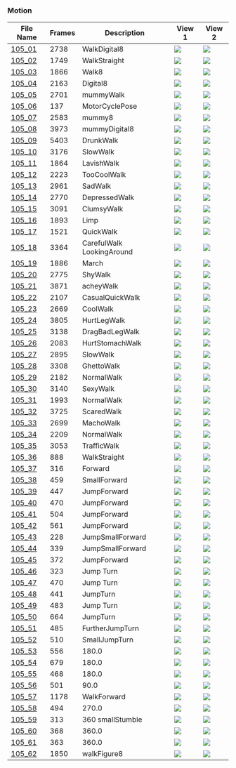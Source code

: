 ### Motion
|File Name|Frames|Description|View 1|View 2|
|-|-|-|-|-|
|[105_01](https://github.com/Shriinivas/cmubvh/raw/main/Sequence-102-111/105/Data/105_01.zip)|2738|WalkDigital8|<img src="https://github.com/Shriinivas/cmubvhgifs/blob/main/Sequence-102-111/105/105_01_0.gif"/>|<img src="https://github.com/Shriinivas/cmubvhgifs/blob/main/Sequence-102-111/105/105_01_1.gif"/>|
|[105_02](https://github.com/Shriinivas/cmubvh/raw/main/Sequence-102-111/105/Data/105_02.zip)|1749|WalkStraight|<img src="https://github.com/Shriinivas/cmubvhgifs/blob/main/Sequence-102-111/105/105_02_0.gif"/>|<img src="https://github.com/Shriinivas/cmubvhgifs/blob/main/Sequence-102-111/105/105_02_1.gif"/>|
|[105_03](https://github.com/Shriinivas/cmubvh/raw/main/Sequence-102-111/105/Data/105_03.zip)|1866|Walk8|<img src="https://github.com/Shriinivas/cmubvhgifs/blob/main/Sequence-102-111/105/105_03_0.gif"/>|<img src="https://github.com/Shriinivas/cmubvhgifs/blob/main/Sequence-102-111/105/105_03_1.gif"/>|
|[105_04](https://github.com/Shriinivas/cmubvh/raw/main/Sequence-102-111/105/Data/105_04.zip)|2163|Digital8|<img src="https://github.com/Shriinivas/cmubvhgifs/blob/main/Sequence-102-111/105/105_04_0.gif"/>|<img src="https://github.com/Shriinivas/cmubvhgifs/blob/main/Sequence-102-111/105/105_04_1.gif"/>|
|[105_05](https://github.com/Shriinivas/cmubvh/raw/main/Sequence-102-111/105/Data/105_05.zip)|2701|mummyWalk|<img src="https://github.com/Shriinivas/cmubvhgifs/blob/main/Sequence-102-111/105/105_05_0.gif"/>|<img src="https://github.com/Shriinivas/cmubvhgifs/blob/main/Sequence-102-111/105/105_05_1.gif"/>|
|[105_06](https://github.com/Shriinivas/cmubvh/raw/main/Sequence-102-111/105/Data/105_06.zip)|137|MotorCyclePose|<img src="https://github.com/Shriinivas/cmubvhgifs/blob/main/Sequence-102-111/105/105_06_0.gif"/>|<img src="https://github.com/Shriinivas/cmubvhgifs/blob/main/Sequence-102-111/105/105_06_1.gif"/>|
|[105_07](https://github.com/Shriinivas/cmubvh/raw/main/Sequence-102-111/105/Data/105_07.zip)|2583|mummy8|<img src="https://github.com/Shriinivas/cmubvhgifs/blob/main/Sequence-102-111/105/105_07_0.gif"/>|<img src="https://github.com/Shriinivas/cmubvhgifs/blob/main/Sequence-102-111/105/105_07_1.gif"/>|
|[105_08](https://github.com/Shriinivas/cmubvh/raw/main/Sequence-102-111/105/Data/105_08.zip)|3973|mummyDigital8|<img src="https://github.com/Shriinivas/cmubvhgifs/blob/main/Sequence-102-111/105/105_08_0.gif"/>|<img src="https://github.com/Shriinivas/cmubvhgifs/blob/main/Sequence-102-111/105/105_08_1.gif"/>|
|[105_09](https://github.com/Shriinivas/cmubvh/raw/main/Sequence-102-111/105/Data/105_09.zip)|5403|DrunkWalk|<img src="https://github.com/Shriinivas/cmubvhgifs/blob/main/Sequence-102-111/105/105_09_0.gif"/>|<img src="https://github.com/Shriinivas/cmubvhgifs/blob/main/Sequence-102-111/105/105_09_1.gif"/>|
|[105_10](https://github.com/Shriinivas/cmubvh/raw/main/Sequence-102-111/105/Data/105_10.zip)|3176|SlowWalk|<img src="https://github.com/Shriinivas/cmubvhgifs/blob/main/Sequence-102-111/105/105_10_0.gif"/>|<img src="https://github.com/Shriinivas/cmubvhgifs/blob/main/Sequence-102-111/105/105_10_1.gif"/>|
|[105_11](https://github.com/Shriinivas/cmubvh/raw/main/Sequence-102-111/105/Data/105_11.zip)|1864|LavishWalk|<img src="https://github.com/Shriinivas/cmubvhgifs/blob/main/Sequence-102-111/105/105_11_0.gif"/>|<img src="https://github.com/Shriinivas/cmubvhgifs/blob/main/Sequence-102-111/105/105_11_1.gif"/>|
|[105_12](https://github.com/Shriinivas/cmubvh/raw/main/Sequence-102-111/105/Data/105_12.zip)|2223|TooCoolWalk|<img src="https://github.com/Shriinivas/cmubvhgifs/blob/main/Sequence-102-111/105/105_12_0.gif"/>|<img src="https://github.com/Shriinivas/cmubvhgifs/blob/main/Sequence-102-111/105/105_12_1.gif"/>|
|[105_13](https://github.com/Shriinivas/cmubvh/raw/main/Sequence-102-111/105/Data/105_13.zip)|2961|SadWalk|<img src="https://github.com/Shriinivas/cmubvhgifs/blob/main/Sequence-102-111/105/105_13_0.gif"/>|<img src="https://github.com/Shriinivas/cmubvhgifs/blob/main/Sequence-102-111/105/105_13_1.gif"/>|
|[105_14](https://github.com/Shriinivas/cmubvh/raw/main/Sequence-102-111/105/Data/105_14.zip)|2770|DepressedWalk|<img src="https://github.com/Shriinivas/cmubvhgifs/blob/main/Sequence-102-111/105/105_14_0.gif"/>|<img src="https://github.com/Shriinivas/cmubvhgifs/blob/main/Sequence-102-111/105/105_14_1.gif"/>|
|[105_15](https://github.com/Shriinivas/cmubvh/raw/main/Sequence-102-111/105/Data/105_15.zip)|3091|ClumsyWalk|<img src="https://github.com/Shriinivas/cmubvhgifs/blob/main/Sequence-102-111/105/105_15_0.gif"/>|<img src="https://github.com/Shriinivas/cmubvhgifs/blob/main/Sequence-102-111/105/105_15_1.gif"/>|
|[105_16](https://github.com/Shriinivas/cmubvh/raw/main/Sequence-102-111/105/Data/105_16.zip)|1893|Limp|<img src="https://github.com/Shriinivas/cmubvhgifs/blob/main/Sequence-102-111/105/105_16_0.gif"/>|<img src="https://github.com/Shriinivas/cmubvhgifs/blob/main/Sequence-102-111/105/105_16_1.gif"/>|
|[105_17](https://github.com/Shriinivas/cmubvh/raw/main/Sequence-102-111/105/Data/105_17.zip)|1521|QuickWalk|<img src="https://github.com/Shriinivas/cmubvhgifs/blob/main/Sequence-102-111/105/105_17_0.gif"/>|<img src="https://github.com/Shriinivas/cmubvhgifs/blob/main/Sequence-102-111/105/105_17_1.gif"/>|
|[105_18](https://github.com/Shriinivas/cmubvh/raw/main/Sequence-102-111/105/Data/105_18.zip)|3364|CarefulWalk LookingAround|<img src="https://github.com/Shriinivas/cmubvhgifs/blob/main/Sequence-102-111/105/105_18_0.gif"/>|<img src="https://github.com/Shriinivas/cmubvhgifs/blob/main/Sequence-102-111/105/105_18_1.gif"/>|
|[105_19](https://github.com/Shriinivas/cmubvh/raw/main/Sequence-102-111/105/Data/105_19.zip)|1886|March|<img src="https://github.com/Shriinivas/cmubvhgifs/blob/main/Sequence-102-111/105/105_19_0.gif"/>|<img src="https://github.com/Shriinivas/cmubvhgifs/blob/main/Sequence-102-111/105/105_19_1.gif"/>|
|[105_20](https://github.com/Shriinivas/cmubvh/raw/main/Sequence-102-111/105/Data/105_20.zip)|2775|ShyWalk|<img src="https://github.com/Shriinivas/cmubvhgifs/blob/main/Sequence-102-111/105/105_20_0.gif"/>|<img src="https://github.com/Shriinivas/cmubvhgifs/blob/main/Sequence-102-111/105/105_20_1.gif"/>|
|[105_21](https://github.com/Shriinivas/cmubvh/raw/main/Sequence-102-111/105/Data/105_21.zip)|3871|acheyWalk|<img src="https://github.com/Shriinivas/cmubvhgifs/blob/main/Sequence-102-111/105/105_21_0.gif"/>|<img src="https://github.com/Shriinivas/cmubvhgifs/blob/main/Sequence-102-111/105/105_21_1.gif"/>|
|[105_22](https://github.com/Shriinivas/cmubvh/raw/main/Sequence-102-111/105/Data/105_22.zip)|2107|CasualQuickWalk|<img src="https://github.com/Shriinivas/cmubvhgifs/blob/main/Sequence-102-111/105/105_22_0.gif"/>|<img src="https://github.com/Shriinivas/cmubvhgifs/blob/main/Sequence-102-111/105/105_22_1.gif"/>|
|[105_23](https://github.com/Shriinivas/cmubvh/raw/main/Sequence-102-111/105/Data/105_23.zip)|2669|CoolWalk|<img src="https://github.com/Shriinivas/cmubvhgifs/blob/main/Sequence-102-111/105/105_23_0.gif"/>|<img src="https://github.com/Shriinivas/cmubvhgifs/blob/main/Sequence-102-111/105/105_23_1.gif"/>|
|[105_24](https://github.com/Shriinivas/cmubvh/raw/main/Sequence-102-111/105/Data/105_24.zip)|3805|HurtLegWalk|<img src="https://github.com/Shriinivas/cmubvhgifs/blob/main/Sequence-102-111/105/105_24_0.gif"/>|<img src="https://github.com/Shriinivas/cmubvhgifs/blob/main/Sequence-102-111/105/105_24_1.gif"/>|
|[105_25](https://github.com/Shriinivas/cmubvh/raw/main/Sequence-102-111/105/Data/105_25.zip)|3138|DragBadLegWalk|<img src="https://github.com/Shriinivas/cmubvhgifs/blob/main/Sequence-102-111/105/105_25_0.gif"/>|<img src="https://github.com/Shriinivas/cmubvhgifs/blob/main/Sequence-102-111/105/105_25_1.gif"/>|
|[105_26](https://github.com/Shriinivas/cmubvh/raw/main/Sequence-102-111/105/Data/105_26.zip)|2083|HurtStomachWalk|<img src="https://github.com/Shriinivas/cmubvhgifs/blob/main/Sequence-102-111/105/105_26_0.gif"/>|<img src="https://github.com/Shriinivas/cmubvhgifs/blob/main/Sequence-102-111/105/105_26_1.gif"/>|
|[105_27](https://github.com/Shriinivas/cmubvh/raw/main/Sequence-102-111/105/Data/105_27.zip)|2895|SlowWalk|<img src="https://github.com/Shriinivas/cmubvhgifs/blob/main/Sequence-102-111/105/105_27_0.gif"/>|<img src="https://github.com/Shriinivas/cmubvhgifs/blob/main/Sequence-102-111/105/105_27_1.gif"/>|
|[105_28](https://github.com/Shriinivas/cmubvh/raw/main/Sequence-102-111/105/Data/105_28.zip)|3308|GhettoWalk|<img src="https://github.com/Shriinivas/cmubvhgifs/blob/main/Sequence-102-111/105/105_28_0.gif"/>|<img src="https://github.com/Shriinivas/cmubvhgifs/blob/main/Sequence-102-111/105/105_28_1.gif"/>|
|[105_29](https://github.com/Shriinivas/cmubvh/raw/main/Sequence-102-111/105/Data/105_29.zip)|2182|NormalWalk|<img src="https://github.com/Shriinivas/cmubvhgifs/blob/main/Sequence-102-111/105/105_29_0.gif"/>|<img src="https://github.com/Shriinivas/cmubvhgifs/blob/main/Sequence-102-111/105/105_29_1.gif"/>|
|[105_30](https://github.com/Shriinivas/cmubvh/raw/main/Sequence-102-111/105/Data/105_30.zip)|3140|SexyWalk|<img src="https://github.com/Shriinivas/cmubvhgifs/blob/main/Sequence-102-111/105/105_30_0.gif"/>|<img src="https://github.com/Shriinivas/cmubvhgifs/blob/main/Sequence-102-111/105/105_30_1.gif"/>|
|[105_31](https://github.com/Shriinivas/cmubvh/raw/main/Sequence-102-111/105/Data/105_31.zip)|1993|NormalWalk|<img src="https://github.com/Shriinivas/cmubvhgifs/blob/main/Sequence-102-111/105/105_31_0.gif"/>|<img src="https://github.com/Shriinivas/cmubvhgifs/blob/main/Sequence-102-111/105/105_31_1.gif"/>|
|[105_32](https://github.com/Shriinivas/cmubvh/raw/main/Sequence-102-111/105/Data/105_32.zip)|3725|ScaredWalk|<img src="https://github.com/Shriinivas/cmubvhgifs/blob/main/Sequence-102-111/105/105_32_0.gif"/>|<img src="https://github.com/Shriinivas/cmubvhgifs/blob/main/Sequence-102-111/105/105_32_1.gif"/>|
|[105_33](https://github.com/Shriinivas/cmubvh/raw/main/Sequence-102-111/105/Data/105_33.zip)|2699|MachoWalk|<img src="https://github.com/Shriinivas/cmubvhgifs/blob/main/Sequence-102-111/105/105_33_0.gif"/>|<img src="https://github.com/Shriinivas/cmubvhgifs/blob/main/Sequence-102-111/105/105_33_1.gif"/>|
|[105_34](https://github.com/Shriinivas/cmubvh/raw/main/Sequence-102-111/105/Data/105_34.zip)|2209|NormalWalk|<img src="https://github.com/Shriinivas/cmubvhgifs/blob/main/Sequence-102-111/105/105_34_0.gif"/>|<img src="https://github.com/Shriinivas/cmubvhgifs/blob/main/Sequence-102-111/105/105_34_1.gif"/>|
|[105_35](https://github.com/Shriinivas/cmubvh/raw/main/Sequence-102-111/105/Data/105_35.zip)|3053|TrafficWalk|<img src="https://github.com/Shriinivas/cmubvhgifs/blob/main/Sequence-102-111/105/105_35_0.gif"/>|<img src="https://github.com/Shriinivas/cmubvhgifs/blob/main/Sequence-102-111/105/105_35_1.gif"/>|
|[105_36](https://github.com/Shriinivas/cmubvh/raw/main/Sequence-102-111/105/Data/105_36.zip)|888|WalkStraight|<img src="https://github.com/Shriinivas/cmubvhgifs/blob/main/Sequence-102-111/105/105_36_0.gif"/>|<img src="https://github.com/Shriinivas/cmubvhgifs/blob/main/Sequence-102-111/105/105_36_1.gif"/>|
|[105_37](https://github.com/Shriinivas/cmubvh/raw/main/Sequence-102-111/105/Data/105_37.zip)|316|Forward|<img src="https://github.com/Shriinivas/cmubvhgifs/blob/main/Sequence-102-111/105/105_37_0.gif"/>|<img src="https://github.com/Shriinivas/cmubvhgifs/blob/main/Sequence-102-111/105/105_37_1.gif"/>|
|[105_38](https://github.com/Shriinivas/cmubvh/raw/main/Sequence-102-111/105/Data/105_38.zip)|459|SmallForward|<img src="https://github.com/Shriinivas/cmubvhgifs/blob/main/Sequence-102-111/105/105_38_0.gif"/>|<img src="https://github.com/Shriinivas/cmubvhgifs/blob/main/Sequence-102-111/105/105_38_1.gif"/>|
|[105_39](https://github.com/Shriinivas/cmubvh/raw/main/Sequence-102-111/105/Data/105_39.zip)|447|JumpForward|<img src="https://github.com/Shriinivas/cmubvhgifs/blob/main/Sequence-102-111/105/105_39_0.gif"/>|<img src="https://github.com/Shriinivas/cmubvhgifs/blob/main/Sequence-102-111/105/105_39_1.gif"/>|
|[105_40](https://github.com/Shriinivas/cmubvh/raw/main/Sequence-102-111/105/Data/105_40.zip)|470|JumpForward|<img src="https://github.com/Shriinivas/cmubvhgifs/blob/main/Sequence-102-111/105/105_40_0.gif"/>|<img src="https://github.com/Shriinivas/cmubvhgifs/blob/main/Sequence-102-111/105/105_40_1.gif"/>|
|[105_41](https://github.com/Shriinivas/cmubvh/raw/main/Sequence-102-111/105/Data/105_41.zip)|504|JumpForward|<img src="https://github.com/Shriinivas/cmubvhgifs/blob/main/Sequence-102-111/105/105_41_0.gif"/>|<img src="https://github.com/Shriinivas/cmubvhgifs/blob/main/Sequence-102-111/105/105_41_1.gif"/>|
|[105_42](https://github.com/Shriinivas/cmubvh/raw/main/Sequence-102-111/105/Data/105_42.zip)|561|JumpForward|<img src="https://github.com/Shriinivas/cmubvhgifs/blob/main/Sequence-102-111/105/105_42_0.gif"/>|<img src="https://github.com/Shriinivas/cmubvhgifs/blob/main/Sequence-102-111/105/105_42_1.gif"/>|
|[105_43](https://github.com/Shriinivas/cmubvh/raw/main/Sequence-102-111/105/Data/105_43.zip)|228|JumpSmallForward|<img src="https://github.com/Shriinivas/cmubvhgifs/blob/main/Sequence-102-111/105/105_43_0.gif"/>|<img src="https://github.com/Shriinivas/cmubvhgifs/blob/main/Sequence-102-111/105/105_43_1.gif"/>|
|[105_44](https://github.com/Shriinivas/cmubvh/raw/main/Sequence-102-111/105/Data/105_44.zip)|339|JumpSmallForward|<img src="https://github.com/Shriinivas/cmubvhgifs/blob/main/Sequence-102-111/105/105_44_0.gif"/>|<img src="https://github.com/Shriinivas/cmubvhgifs/blob/main/Sequence-102-111/105/105_44_1.gif"/>|
|[105_45](https://github.com/Shriinivas/cmubvh/raw/main/Sequence-102-111/105/Data/105_45.zip)|372|JumpForward|<img src="https://github.com/Shriinivas/cmubvhgifs/blob/main/Sequence-102-111/105/105_45_0.gif"/>|<img src="https://github.com/Shriinivas/cmubvhgifs/blob/main/Sequence-102-111/105/105_45_1.gif"/>|
|[105_46](https://github.com/Shriinivas/cmubvh/raw/main/Sequence-102-111/105/Data/105_46.zip)|323|Jump Turn|<img src="https://github.com/Shriinivas/cmubvhgifs/blob/main/Sequence-102-111/105/105_46_0.gif"/>|<img src="https://github.com/Shriinivas/cmubvhgifs/blob/main/Sequence-102-111/105/105_46_1.gif"/>|
|[105_47](https://github.com/Shriinivas/cmubvh/raw/main/Sequence-102-111/105/Data/105_47.zip)|470|Jump Turn|<img src="https://github.com/Shriinivas/cmubvhgifs/blob/main/Sequence-102-111/105/105_47_0.gif"/>|<img src="https://github.com/Shriinivas/cmubvhgifs/blob/main/Sequence-102-111/105/105_47_1.gif"/>|
|[105_48](https://github.com/Shriinivas/cmubvh/raw/main/Sequence-102-111/105/Data/105_48.zip)|441|JumpTurn|<img src="https://github.com/Shriinivas/cmubvhgifs/blob/main/Sequence-102-111/105/105_48_0.gif"/>|<img src="https://github.com/Shriinivas/cmubvhgifs/blob/main/Sequence-102-111/105/105_48_1.gif"/>|
|[105_49](https://github.com/Shriinivas/cmubvh/raw/main/Sequence-102-111/105/Data/105_49.zip)|483|Jump Turn|<img src="https://github.com/Shriinivas/cmubvhgifs/blob/main/Sequence-102-111/105/105_49_0.gif"/>|<img src="https://github.com/Shriinivas/cmubvhgifs/blob/main/Sequence-102-111/105/105_49_1.gif"/>|
|[105_50](https://github.com/Shriinivas/cmubvh/raw/main/Sequence-102-111/105/Data/105_50.zip)|664|JumpTurn|<img src="https://github.com/Shriinivas/cmubvhgifs/blob/main/Sequence-102-111/105/105_50_0.gif"/>|<img src="https://github.com/Shriinivas/cmubvhgifs/blob/main/Sequence-102-111/105/105_50_1.gif"/>|
|[105_51](https://github.com/Shriinivas/cmubvh/raw/main/Sequence-102-111/105/Data/105_51.zip)|485|FurtherJumpTurn|<img src="https://github.com/Shriinivas/cmubvhgifs/blob/main/Sequence-102-111/105/105_51_0.gif"/>|<img src="https://github.com/Shriinivas/cmubvhgifs/blob/main/Sequence-102-111/105/105_51_1.gif"/>|
|[105_52](https://github.com/Shriinivas/cmubvh/raw/main/Sequence-102-111/105/Data/105_52.zip)|510|SmallJumpTurn|<img src="https://github.com/Shriinivas/cmubvhgifs/blob/main/Sequence-102-111/105/105_52_0.gif"/>|<img src="https://github.com/Shriinivas/cmubvhgifs/blob/main/Sequence-102-111/105/105_52_1.gif"/>|
|[105_53](https://github.com/Shriinivas/cmubvh/raw/main/Sequence-102-111/105/Data/105_53.zip)|556|180.0|<img src="https://github.com/Shriinivas/cmubvhgifs/blob/main/Sequence-102-111/105/105_53_0.gif"/>|<img src="https://github.com/Shriinivas/cmubvhgifs/blob/main/Sequence-102-111/105/105_53_1.gif"/>|
|[105_54](https://github.com/Shriinivas/cmubvh/raw/main/Sequence-102-111/105/Data/105_54.zip)|679|180.0|<img src="https://github.com/Shriinivas/cmubvhgifs/blob/main/Sequence-102-111/105/105_54_0.gif"/>|<img src="https://github.com/Shriinivas/cmubvhgifs/blob/main/Sequence-102-111/105/105_54_1.gif"/>|
|[105_55](https://github.com/Shriinivas/cmubvh/raw/main/Sequence-102-111/105/Data/105_55.zip)|468|180.0|<img src="https://github.com/Shriinivas/cmubvhgifs/blob/main/Sequence-102-111/105/105_55_0.gif"/>|<img src="https://github.com/Shriinivas/cmubvhgifs/blob/main/Sequence-102-111/105/105_55_1.gif"/>|
|[105_56](https://github.com/Shriinivas/cmubvh/raw/main/Sequence-102-111/105/Data/105_56.zip)|501|90.0|<img src="https://github.com/Shriinivas/cmubvhgifs/blob/main/Sequence-102-111/105/105_56_0.gif"/>|<img src="https://github.com/Shriinivas/cmubvhgifs/blob/main/Sequence-102-111/105/105_56_1.gif"/>|
|[105_57](https://github.com/Shriinivas/cmubvh/raw/main/Sequence-102-111/105/Data/105_57.zip)|1178|WalkForward|<img src="https://github.com/Shriinivas/cmubvhgifs/blob/main/Sequence-102-111/105/105_57_0.gif"/>|<img src="https://github.com/Shriinivas/cmubvhgifs/blob/main/Sequence-102-111/105/105_57_1.gif"/>|
|[105_58](https://github.com/Shriinivas/cmubvh/raw/main/Sequence-102-111/105/Data/105_58.zip)|494|270.0|<img src="https://github.com/Shriinivas/cmubvhgifs/blob/main/Sequence-102-111/105/105_58_0.gif"/>|<img src="https://github.com/Shriinivas/cmubvhgifs/blob/main/Sequence-102-111/105/105_58_1.gif"/>|
|[105_59](https://github.com/Shriinivas/cmubvh/raw/main/Sequence-102-111/105/Data/105_59.zip)|313|360 smallStumble|<img src="https://github.com/Shriinivas/cmubvhgifs/blob/main/Sequence-102-111/105/105_59_0.gif"/>|<img src="https://github.com/Shriinivas/cmubvhgifs/blob/main/Sequence-102-111/105/105_59_1.gif"/>|
|[105_60](https://github.com/Shriinivas/cmubvh/raw/main/Sequence-102-111/105/Data/105_60.zip)|368|360.0|<img src="https://github.com/Shriinivas/cmubvhgifs/blob/main/Sequence-102-111/105/105_60_0.gif"/>|<img src="https://github.com/Shriinivas/cmubvhgifs/blob/main/Sequence-102-111/105/105_60_1.gif"/>|
|[105_61](https://github.com/Shriinivas/cmubvh/raw/main/Sequence-102-111/105/Data/105_61.zip)|363|360.0|<img src="https://github.com/Shriinivas/cmubvhgifs/blob/main/Sequence-102-111/105/105_61_0.gif"/>|<img src="https://github.com/Shriinivas/cmubvhgifs/blob/main/Sequence-102-111/105/105_61_1.gif"/>|
|[105_62](https://github.com/Shriinivas/cmubvh/raw/main/Sequence-102-111/105/Data/105_62.zip)|1850|walkFigure8|<img src="https://github.com/Shriinivas/cmubvhgifs/blob/main/Sequence-102-111/105/105_62_0.gif"/>|<img src="https://github.com/Shriinivas/cmubvhgifs/blob/main/Sequence-102-111/105/105_62_1.gif"/>|
